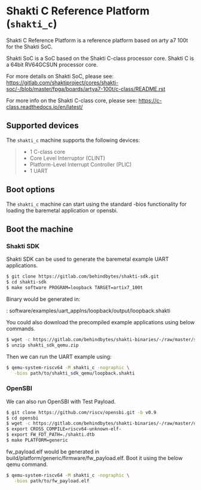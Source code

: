 # Shakti C Reference Platform (`shakti_c`)

Shakti C Reference Platform is a reference platform based on arty a7
100t for the Shakti SoC.

Shakti SoC is a SoC based on the Shakti C-class processor core. Shakti C
is a 64bit RV64GCSUN processor core.

For more details on Shakti SoC, please see:
<https://gitlab.com/shaktiproject/cores/shakti-soc/-/blob/master/fpga/boards/artya7-100t/c-class/README.rst>

For more info on the Shakti C-class core, please see:
<https://c-class.readthedocs.io/en/latest/>

## Supported devices

The `shakti_c` machine supports the following devices:

> -   1 C-class core
> -   Core Level Interruptor (CLINT)
> -   Platform-Level Interrupt Controller (PLIC)
> -   1 UART

## Boot options

The `shakti_c` machine can start using the standard -bios functionality
for loading the baremetal application or opensbi.

## Boot the machine

### Shakti SDK

Shakti SDK can be used to generate the baremetal example UART
applications.

``` bash
$ git clone https://gitlab.com/behindbytes/shakti-sdk.git
$ cd shakti-sdk
$ make software PROGRAM=loopback TARGET=artix7_100t
```

Binary would be generated in:

:   software/examples/uart_applns/loopback/output/loopback.shakti

You could also download the precompiled example applications using below
commands.

``` bash
$ wget -c https://gitlab.com/behindbytes/shakti-binaries/-/raw/master/sdk/shakti_sdk_qemu.zip
$ unzip shakti_sdk_qemu.zip
```

Then we can run the UART example using:

``` bash
$ qemu-system-riscv64 -M shakti_c -nographic \
   -bios path/to/shakti_sdk_qemu/loopback.shakti
```

### OpenSBI

We can also run OpenSBI with Test Payload.

``` bash
$ git clone https://github.com/riscv/opensbi.git -b v0.9
$ cd opensbi
$ wget -c https://gitlab.com/behindbytes/shakti-binaries/-/raw/master/dts/shakti.dtb
$ export CROSS_COMPILE=riscv64-unknown-elf-
$ export FW_FDT_PATH=./shakti.dtb
$ make PLATFORM=generic
```

fw_payload.elf would be generated in
build/platform/generic/firmware/fw_payload.elf. Boot it using the below
qemu command.

``` bash
$ qemu-system-riscv64 -M shakti_c -nographic \
   -bios path/to/fw_payload.elf
```
